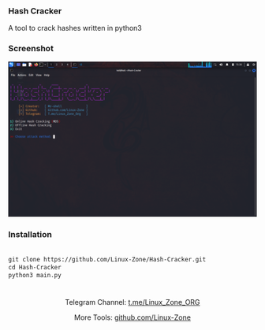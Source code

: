 ### Hash Cracker

<p >A tool to crack hashes written in python3</p>

### Screenshot

<p align="center">
    <img src="./screenshot.png">
</p>

### Installation

<pre>
<code>
git clone https://github.com/Linux-Zone/Hash-Cracker.git
cd Hash-Cracker
python3 main.py
</code>
</pre>

### 

<p align="center">Telegram Channel:  <a href="https://t.me/Linux_Zone_ORG">t.me/Linux_Zone_ORG</a></p>
<p align="center">More Tools:  <a href="https://github.com/Linux-Zone">github.com/Linux-Zone</a></p>
